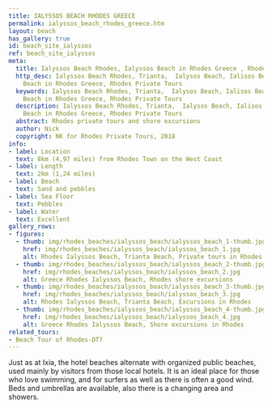 ```yaml
---
title: IALYSSOS BEACH RHODES GREECE
permalink: ialyssos_beach_rhodes_greece.htm
layout: beach
has_gallery: true
id: beach_site_ialyssos
ref: beach_site_ialyssos
meta:
  title: Ialyssos Beach Rhodes, Ialyssos Beach in Rhodes Greece , Rhodes Private Tours
  http_desc: Ialyssos Beach Rhodes, Trianta,  Ialysos Beach, Ialisos Beach, Ialissos
    Beach in Rhodes Greece, Rhodes Private Tours
  keywords: Ialyssos Beach Rhodes, Trianta,  Ialysos Beach, Ialisos Beach, Ialissos
    Beach in Rhodes Greece, Rhodes Private Tours
  description: Ialyssos Beach Rhodes, Trianta,  Ialysos Beach, Ialisos Beach, Ialissos
    Beach in Rhodes Greece, Rhodes Private Tours
  abstract: Rhodes private tours and shore excursions
  author: Nick
  copyright: NK for Rhodes Private Tours, 2018
info:
- label: Location
  text: 8km (4,97 miles) from Rhodes Town on the West Coast
- label: Length
  text: 2km (1,24 miles)
- label: Beach
  text: Sand and pebbles
- label: Sea Floor
  text: Pebbles
- label: Water
  text: Excellent
gallery_rows:
- figures:
  - thumb: img/rhodes_beaches/ialyssos_beach/ialyssos_beach_1-thumb.jpg
    href: img/rhodes_beaches/ialyssos_beach/ialyssos_beach_1.jpg
    alt: Rhodes Ialyssos Beach, Trianta Beach, Private tours in Rhodes
  - thumb: img/rhodes_beaches/ialyssos_beach/ialyssos_beach_2-thumb.jpg
    href: img/rhodes_beaches/ialyssos_beach/ialyssos_beach_2.jpg
    alt: Greece Rhodes Ialyssos Beach, Rhodes shore excursions
  - thumb: img/rhodes_beaches/ialyssos_beach/ialyssos_beach_3-thumb.jpg
    href: img/rhodes_beaches/ialyssos_beach/ialyssos_beach_3.jpg
    alt: Rhodes Ialyssos Beach, Trianta Beach, Excursions in Rhodes
  - thumb: img/rhodes_beaches/ialyssos_beach/ialyssos_beach_4-thumb.jpg
    href: img/rhodes_beaches/ialyssos_beach/ialyssos_beach_4.jpg
    alt: Greece Rhodes Ialyssos Beach, Shore excursions in Rhodes
related_tours:
- Beach Tour of Rhodes-DT7
---
```


Just as at Ixia, the hotel beaches alternate with organized public beaches, used mainly by visitors from those local hotels. It is an ideal place for those who love swimming, and for surfers as well as there is often a good wind. Beds and umbrellas are available, also there is a changing area and showers.